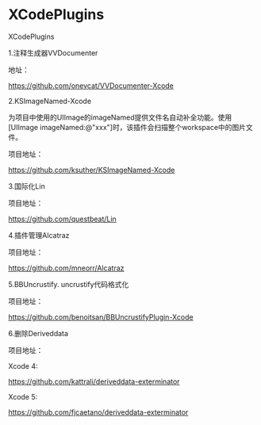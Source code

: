 XCodePlugins
============

XCodePlugins


1.注释生成器VVDocumenter

地址：

https://github.com/onevcat/VVDocumenter-Xcode


2.KSImageNamed-Xcode

为项目中使用的UIImage的imageNamed提供文件名自动补全功能。使用[UIImage imageNamed:@"xxx"]时，该插件会扫描整个workspace中的图片文件。

项目地址： 

https://github.com/ksuther/KSImageNamed-Xcode


3.国际化Lin

项目地址：

https://github.com/questbeat/Lin 


4.插件管理Alcatraz

项目地址：

https://github.com/mneorr/Alcatraz

5.BBUncrustify. uncrustify代码格式化

项目地址：

https://github.com/benoitsan/BBUncrustifyPlugin-Xcode


6.删除Deriveddata

项目地址：

Xcode 4:

https://github.com/kattrali/deriveddata-exterminator

Xcode 5:

https://github.com/fjcaetano/deriveddata-exterminator


